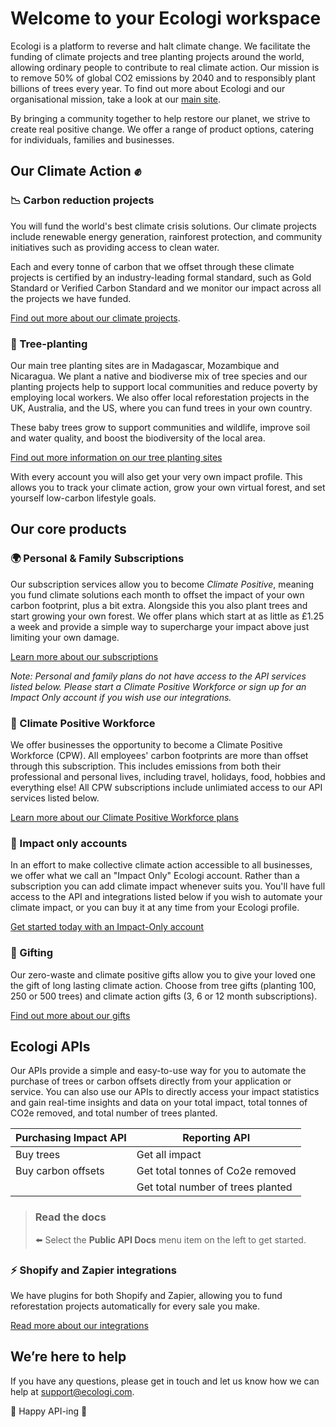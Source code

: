 # Welcome to your Ecologi workspace

Ecologi is a platform to reverse and halt climate change. We facilitate the funding of climate projects and tree planting projects around the world, allowing ordinary people to contribute to real climate action. Our mission is to remove 50% of global CO2 emissions by 2040 and to responsibly plant billions of trees every year. To find out more about Ecologi and our organisational mission, take a look at our [main site](https://ecologi.com/).

By bringing a community together to help restore our planet, we strive to create real positive change. We offer a range of product options, catering for individuals, families and businesses.

## Our Climate Action ✊

### 📉 Carbon reduction projects

You will fund the world's best climate crisis solutions. Our climate projects include renewable energy generation, rainforest protection, and community initiatives such as providing access to clean water. 

Each and every tonne of carbon that we offset through these climate projects is certified by an industry-leading formal standard, such as Gold Standard or Verified Carbon Standard and we monitor our impact across all the projects we have funded.

[Find out more about our climate projects](https://ecologi.com/projects).

### 🌱 Tree-planting

Our main tree planting sites are in Madagascar, Mozambique and Nicaragua. We plant a native and biodiverse mix of tree species and our planting projects help to support local communities and reduce poverty by employing local workers. 
We also offer local reforestation projects in the UK, Australia, and the US, where you can fund trees in your own country.

These baby trees grow to support communities and wildlife, improve soil and water quality, and boost the biodiversity of the local area.

[Find out more information on our tree planting sites](https://ecologi.com/articles/updates/year-2-of-the-ecologi-forests)

With every account you will also get your very own impact profile. This allows you to track your climate action, grow your own virtual forest, and set yourself low-carbon lifestyle goals.

## Our core products

### 🌍 Personal & Family Subscriptions

Our subscription services allow you to become _Climate Positive_, meaning you fund climate solutions each month to offset the impact of your own carbon footprint, plus a bit extra. Alongside this you also plant trees and start growing your own forest. We offer plans which start at as little as £1.25 a week and provide a simple way to supercharge your impact above just limiting your own damage.

[Learn more about our subscriptions](https://ecologi.com/plan)

_Note: Personal and family plans do not have access to the API services listed below. Please start a Climate Positive Workforce or sign up for an Impact Only account if you wish use our integrations._

### 🌳 Climate Positive Workforce

We offer businesses the opportunity to become a Climate Positive Workforce (CPW). All employees' carbon footprints are more than offset through this subscription. This includes emissions from both their professional and personal lives, including travel, holidays, food, hobbies and everything else! All CPW subscriptions include unlimiated access to our API services listed below.

[Learn more about our Climate Positive Workforce plans](https://ecologi.com/business)

### 🍃 Impact only accounts

In an effort to make collective climate action accessible to all businesses, we offer what we call an "Impact Only" Ecologi account. Rather than a subscription you can add climate impact whenever suits you. You'll have full access to the API and integrations listed below if you wish to automate your climate impact, or you can buy it at any time from your Ecologi profile.

[Get started today with an Impact-Only account](https://ecologi.com/impact-only)

### 🎁 Gifting

Our zero-waste and climate positive gifts allow you to give your loved one the gift of long lasting climate action. Choose from tree gifts (planting 100, 250 or 500 trees) and climate action gifts (3, 6 or 12 month subscriptions). 

[Find out more about our gifts](https://ecologi.com/gifting)

## Ecologi APIs

Our APIs provide a simple and easy-to-use way for you to automate the purchase of trees or carbon offsets directly from your application or service. You can also use our APIs to directly access your impact statistics and gain real-time insights and data on your total impact, total tonnes of CO2e removed, and total number of trees planted. 

| Purchasing Impact  API | Reporting API                     |
|------------------------|-----------------------------------|
| Buy trees              | Get all impact                    |
| Buy carbon offsets     | Get total tonnes of Co2e removed  |
|                        | Get total number of trees planted |

<!-- theme: success -->

> ### Read the docs
> ⬅️ Select the **Public API Docs** menu item on the left to get started. 

### ⚡️ Shopify and Zapier integrations

We have plugins for both Shopify and Zapier, allowing you to fund reforestation projects automatically for every sale you make.

[Read more about our integrations](https://ecologi.com/articles/product/automatic-tree-planting-via-shopify)

## We’re here to help 

If you have any questions, please get in touch and let us know how we can help at [support@ecologi.com](mailto:support@ecologi.com).

🌳 Happy API-ing 🌳
